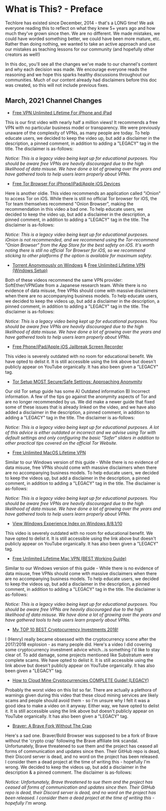 # What is This? - Preface
Techlore has existed since December, 2014 - that's a LONG time! We ask everyone reading this to reflect on what they knew 5+ years ago and how much they've grown since then. We are no different. We made mistakes, we could have worded something better, we could have been more mature, etc. Rather than doing nothing, we wanted to take an active approach and use our mistakes as teaching lessons for our community (and hopefully other creators as well!)

In this doc, you'll see all the changes we've made to our channel's content and why each decision was made. We encourage everyone reads the reasoning and we hope this sparks healthy discussions throughout our communities. Much of our content already had disclaimers before this doc was created, so this will not include previous fixes.


## March, 2021 Channel Changes
* [Free VPN Unlimited Lifetime For iPhone and iPad](https://youtu.be/ivF2dIz2lNM)

This is our first video with nearly half a million views! It recommends a free VPN with no particular business model or transparency. We were previously unaware of the complexity of VPNs, as many people are today. To help educate users, we decided to keep the video up, but add a disclaimer in the description, a pinned comment, in addition to adding a "LEGACY" tag in the title. The disclaimer is as-follows:

*Notice: This is a legacy video being kept up for educational purposes. You should be aware free VPNs are heavily discouraged due to the high likelihood of data misuse. We have done a lot of growing over the years and have gathered tools to help users learn properly about VPNs.*

* [Free Tor Browser For iPhone/iPad/Apple iOS Devices](https://youtu.be/wu9-WGYULwk)

Here is another oldie. This video recommends an application called "iOnion" to access Tor on iOS. While there is still no official Tor browser for iOS, the Tor team themselves recommend "Onion Browser", making the recommendation in this video a bad one. To help educate users, we decided to keep the video up, but add a disclaimer in the description, a pinned comment, in addition to adding a "LEGACY" tag in the title. The disclaimer is as-follows:

*Notice: This is a legacy video being kept up for educational purposes. iOnion is not recommended, and we recommend using the Tor-recommend "Onion Browser" from the App Store for the best safety on iOS. It's worth noting there is still no official Tor Browser for iOS, so we recommend sticking to other platforms if the option is available for maximum safety.*

* [Torrent Anonymously on Windows](https://youtu.be/-CyLOlp65Ro) & [Free Unlimited Lifetime VPN (Windows Setup)](https://youtu.be/TiTPDDPQgqg)

Both of these videos recommend the same VPN provider: SoftEther/VPNGate from a Japanese research team. While there is no evidence of data misuse, free VPNs should come with massive disclaimers when there are no accompanying business models. To help educate users, we decided to keep the videos up, but add a disclaimer in the description, a pinned comment, in addition to adding a "LEGACY" tag in the title. The disclaimer is as-follows:

*Notice: This is a legacy video being kept up for educational purposes. You should be aware free VPNs are heavily discouraged due to the high likelihood of data misuse. We have done a lot of growing over the years and have gathered tools to help users learn properly about VPNs.*

* [Free Phone/iPad/Apple iOS Jailbreak Screen Recorder](https://youtu.be/-KX-9g3dHQg)

This video is severely outdated with no room for educational benefit. We have opted to delist it. It is still accessible using the link above but doesn't publicly appear on YouTube organically. It has also been given a "LEGACY" tag.

* [Tor Setup MOST Secure/Safe Settings: Approaching Anonymity](https://youtu.be/d9aD-4z7fBw)

Our old Tor setup guide has some A) Outdated information B) Incorrect information. A few of the tips go against the anonymity aspects of Tor and are no longer recommended by us. We did make a newer guide that fixed some of these issues that is already linked on the video, and we have also added a disclaimer in the description, a pinned comment, in addition to adding a "LEGACY" tag in the title. The disclaimer is as-follows:

*Notice: This is a legacy video being kept up for educational purposes. A lot of this advice is either outdated or incorrect and we advise using Tor with default settings and only configuring the basic "Safer" sliders in addition to other practical tips covered on the official Tor Website.*

* [Free Unlimited MacOS Lifetime VPN](https://youtu.be/JDQQBD1tLkU)

Similar to our Windows version of this guide - While there is no evidence of data misuse, free VPNs should come with massive disclaimers when there are no accompanying business models. To help educate users, we decided to keep the videos up, but add a disclaimer in the description, a pinned comment, in addition to adding a "LEGACY" tag in the title. The disclaimer is as-follows:

*Notice: This is a legacy video being kept up for educational purposes. You should be aware free VPNs are heavily discouraged due to the high likelihood of data misuse. We have done a lot of growing over the years and have gathered tools to help users learn properly about VPNs.*

* [View Windows Experience Index on Windows 8/8.1/10](https://youtu.be/08bXHG_DDCo)

This video is severely outdated with no room for educational benefit. We have opted to delist it. It is still accessible using the link above but doesn't publicly appear on YouTube organically. It has also been given a "LEGACY" tag.

* [Free Unlimited Lifetime Mac VPN (BEST Working Guide)](https://youtu.be/m-kA_JTbjBs)

Similar to our Windows version of this guide - While there is no evidence of data misuse, free VPNs should come with massive disclaimers when there are no accompanying business models. To help educate users, we decided to keep the videos up, but add a disclaimer in the description, a pinned comment, in addition to adding a "LEGACY" tag in the title. The disclaimer is as-follows:

*Notice: This is a legacy video being kept up for educational purposes. You should be aware free VPNs are heavily discouraged due to the high likelihood of data misuse. We have done a lot of growing over the years and have gathered tools to help users learn properly about VPNs.*

* [My TOP 10 BEST Cryptocurrency Investments 2018!](https://youtu.be/A7StfcXXLlg)

I (Henry) really became obsessed with the cryptocurrency scene after the 2017/2018 explosion - as many people did. Here's a video I did covering some cryptocurrency investment advice which...is something I'd like to stay clear of. To add damage, some projects mentioned like Substratum were complete scams. We have opted to delist it. It is still accessible using the link above but doesn't publicly appear on YouTube organically. It has also been given a "LEGACY" tag.

* [How to Cloud Mine Cryptocurrencies COMPLETE Guide! (LEGACY)](https://youtu.be/U57yJaxYeHs)

Probably the worst video on this list so far. There are actually a plethora of warnings given during this video that these cloud mining services are likely scams and people should avoid them - so I'm unsure why I felt it was a good idea to make a video on it anyway. Either way, we have opted to delist it. It is still accessible using the link above but doesn't publicly appear on YouTube organically. It has also been given a "LEGACY" tag.

* [Braver: A Brave Fork Without The Crap](https://youtu.be/fYPXHxTVMLE)

Here's a sad one. Braver/Bold Browser was supposed to be a fork of Brave without the 'crypto crap' following the Brave affiliate link scandal. Unfortunately, Brave threatened to sue them and the project has ceased all forms of communication and updates since then. Their GitHub repo is dead, their Discord server is dead, and no word on the project has been released. I consider them a dead project at the time of writing this - hopefully I'm wrong. We decided to keep the videos up, but add a disclaimer in the description & a pinned comment. The disclaimer is as-follows:

*Notice: Unfortunately, Brave threatened to sue them and the project has ceased all forms of communication and updates since then. Their GitHub repo is dead, their Discord server is dead, and no word on the project has been released. I consider them a dead project at the time of writing this - hopefully I'm wrong.*
